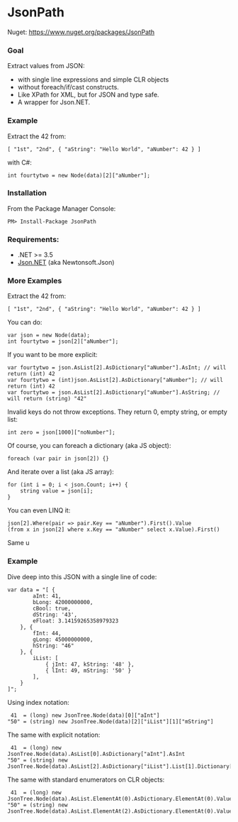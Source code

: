 JsonPath
========

Nuget: https://www.nuget.org/packages/JsonPath

### Goal

Extract values from JSON:
- with single line expressions and simple CLR objects 
- without foreach/if/cast constructs. 
- Like XPath for XML, but for JSON and type safe. 
- A wrapper for Json.NET. 

### Example

Extract the 42 from:

    [ "1st", "2nd", { "aString": "Hello World", "aNumber": 42 } ]
    
with C#:

    int fourtytwo = new Node(data)[2]["aNumber"];
    
### Installation

From the Package Manager Console: 

    PM> Install-Package JsonPath

### Requirements:

* .NET >= 3.5
* [Json.NET](https://www.nuget.org/packages/Newtonsoft.Json) (aka Newtonsoft.Json)

### More Examples

Extract the 42 from:

    [ "1st", "2nd", { "aString": "Hello World", "aNumber": 42 } ]

You can do:

    var json = new Node(data);
    int fourtytwo = json[2]["aNumber"];

If you want to be more explicit:

    var fourtytwo = json.AsList[2].AsDictionary["aNumber"].AsInt; // will return (int) 42
    var fourtytwo = (int)json.AsList[2].AsDictionary["aNumber"]; // will return (int) 42
    var fourtytwo = json.AsList[2].AsDictionary["aNumber"].AsString; // will return (string) "42"

Invalid keys do not throw exceptions. They return 0, empty string, or empty list:

    int zero = json[1000]["noNumber"];

Of course, you can foreach a dictionary (aka JS object):

    foreach (var pair in json[2]) {}

And iterate over a list (aka JS array):

    for (int i = 0; i < json.Count; i++) {
        string value = json[i];
    }

You can even LINQ it:

    json[2].Where(pair => pair.Key == "aNumber").First().Value
    (from x in json[2] where x.Key == "aNumber" select x.Value).First()

Same u
### Example

Dive deep into this JSON with a single line of code:

    var data = "[ { 
            aInt: 41, 
            bLong: 42000000000, 
            cBool: true, 
            dString: '43', 
            eFloat: 3.14159265358979323 
        }, { 
            fInt: 44, 
            gLong: 45000000000, 
            hString: "46"
        }, { 
            iList: [ 
                { jInt: 47, kString: '48' }, 
                { lInt: 49, mString: '50' }
            ], 
        }
    ]";

Using index notation:

     41  = (long) new JsonTree.Node(data)[0]["aInt"]
    "50" = (string) new JsonTree.Node(data)[2]["iList"][1]["mString"]

The same with explicit notation:

     41  = (long) new JsonTree.Node(data).AsList[0].AsDictionary["aInt"].AsInt
    "50" = (string) new JsonTree.Node(data).AsList[2].AsDictionary["iList"].List[1].Dictionary["mString"].AsString

The same with standard enumerators on CLR objects:

     41  = (long) new JsonTree.Node(data).AsList.ElementAt(0).AsDictionary.ElementAt(0).Value
    "50" = (string) new JsonTree.Node(data).AsList.ElementAt(2).AsDictionary.ElementAt(0).Value.AsList.ElementAt(1).AsDictionary.ElementAt(1).Value
